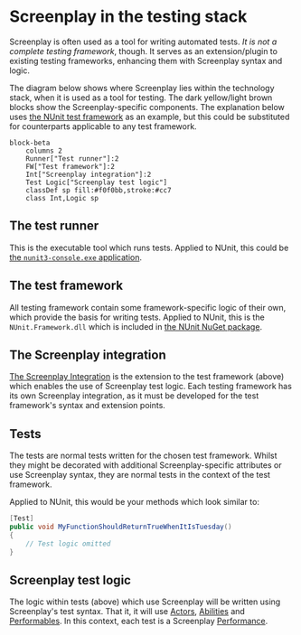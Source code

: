 # Screenplay in the testing stack

Screenplay is often used as a tool for writing automated tests.
_It is not a complete testing framework_, though.
It serves as an extension/plugin to existing testing frameworks, enhancing them with Screenplay syntax and logic.

The diagram below shows where Screenplay lies within the technology stack, when it is used as a tool for testing.
The dark yellow/light brown blocks show the Screenplay-specific components.
The explanation below uses [the NUnit test framework] as an example, but this could be substituted for counterparts applicable to any test framework.

```mermaid
block-beta
    columns 2
    Runner["Test runner"]:2
    FW["Test framework"]:2
    Int["Screenplay integration"]:2
    Test Logic["Screenplay test logic"]
    classDef sp fill:#f0f0bb,stroke:#cc7
    class Int,Logic sp
```

[the NUnit test framework]: https://nunit.org

## The test runner

This is the executable tool which runs tests.
Applied to NUnit, this could be [the `nunit3-console.exe` application].

[the `nunit3-console.exe` application]: https://docs.nunit.org/articles/nunit/running-tests/Console-Command-Line.html

## The test framework

All testing framework contain some framework-specific logic of their own, which provide the basis for writing tests.
Applied to NUnit, this is the `NUnit.Framework.dll` which is included in [the NUnit NuGet package].

[the NUnit NuGet package]: https://www.nuget.org/packages/NUnit

## The Screenplay integration

[The Screenplay Integration] is the extension to the test framework (above) which enables the use of Screenplay test logic.
Each testing framework has its own Screenplay integration, as it must be developed for the test framework's syntax and extension points.

[The Screenplay Integration]: ../glossary/Integration.md

## Tests

The tests are normal tests written for the chosen test framework.
Whilst they might be decorated with additional Screenplay-specific attributes or use Screenplay syntax, they are normal tests in the context of the test framework.

Applied to NUnit, this would be your methods which look similar to:

```csharp
[Test]
public void MyFunctionShouldReturnTrueWhenItIsTuesday()
{
    // Test logic omitted
}
```

## Screenplay test logic

The logic within tests (above) which use Screenplay will be written using Screenplay's test syntax.
That it, it will use [Actors], [Abilities] and [Performables].
In this context, each test is a Screenplay [Performance].

[Actors]: xref:CSF.Screenplay.Actor
[Abilities]: ../glossary/Ability.md
[Performables]: ../glossary/Performable.md
[Performance]: xref:CSF.Screenplay.Performance

